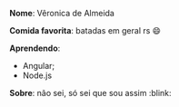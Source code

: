 **Nome**: Vêronica de Almeida

**Comida favorita**: batadas em geral rs :smile:

**Aprendendo**:

- Angular;
- Node.js

**Sobre**: não sei, só sei que sou assim :blink:
